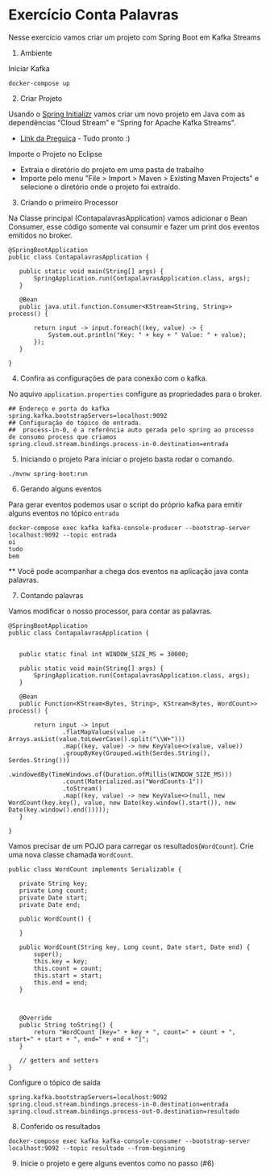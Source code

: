 # Exercício Conta Palavras
Nesse exercício vamos criar um projeto com Spring Boot em Kafka Streams
1. Ambiente
 
Iniciar Kafka
 
```
docker-compose up
```

 
2. Criar Projeto
 
Usando o [Spring Initializr](https://start.spring.io/) vamos criar um novo projeto em Java com as dependências “Cloud Stream” e “Spring for Apache Kafka Streams".
 
* [Link da Preguiça](https://start.spring.io/#!type=maven-project&language=java&platformVersion=2.3.3.RELEASE&packaging=jar&jvmVersion=11&groupId=com.facef.kafka&artifactId=contapalavras&name=contapalavras&description=Demo%20project%20for%20Spring%20Boot&packageName=com.facef.kafka.contapalavras&dependencies=cloud-stream,kafka-streams) - Tudo pronto :)
 
Importe o Projeto no Eclipse
* Extraia o diretório do projeto em uma pasta de trabalho
* Importe pelo menu "File > Import > Maven >  Existing Maven Projects" e selecione o diretório onde o projeto foi extraído.
 
 
3. Criando o primeiro Processor
 
Na Classe principal (ContapalavrasApplication) vamos adicionar o Bean Consumer, esse código somente vai consumir e fazer um print dos eventos emitidos no broker.
 
```
@SpringBootApplication
public class ContapalavrasApplication {
 
   public static void main(String[] args) {
       SpringApplication.run(ContapalavrasApplication.class, args);
   }
 
   @Bean
   public java.util.function.Consumer<KStream<String, String>> process() {
 
       return input -> input.foreach((key, value) -> {
           System.out.println("Key: " + key + " Value: " + value);
       });
   }
 
}
```
 
4. Confira as configurações de para conexão com o kafka.
 
No aquivo `application.properties` configure as propriedades para o broker.
 
```
## Endereço e porta do kafka
spring.kafka.bootstrapServers=localhost:9092
## Configuração do tópico de entrada.
##  process-in-0, é a referência auto gerada pelo spring ao processo de consumo process que criamos
spring.cloud.stream.bindings.process-in-0.destination=entrada
```
 
5. Iniciando o projeto
Para iniciar o projeto basta rodar o comando.
```
./mvnw spring-boot:run
```
 
6. Gerando alguns eventos

Para gerar eventos podemos usar o script do próprio kafka para emitir alguns eventos no tópico `entrada`
 
```
docker-compose exec kafka kafka-console-producer --bootstrap-server localhost:9092 --topic entrada
oi
tudo
bem
```
 
** Você pode acompanhar a chega dos eventos na aplicação java conta palavras.
 
 
 
7. Contando palavras
 
Vamos modificar o nosso processor, para contar as palavras.
 
```
@SpringBootApplication
public class ContapalavrasApplication {
  
 
   public static final int WINDOW_SIZE_MS = 30000;
 
   public static void main(String[] args) {
       SpringApplication.run(ContapalavrasApplication.class, args);
   }
 
   @Bean
   public Function<KStream<Bytes, String>, KStream<Bytes, WordCount>> process() {
 
       return input -> input
               .flatMapValues(value -> Arrays.asList(value.toLowerCase().split("\\W+")))
               .map((key, value) -> new KeyValue<>(value, value))
               .groupByKey(Grouped.with(Serdes.String(), Serdes.String()))
               .windowedBy(TimeWindows.of(Duration.ofMillis(WINDOW_SIZE_MS)))
               .count(Materialized.as("WordCounts-1"))
               .toStream()
               .map((key, value) -> new KeyValue<>(null, new WordCount(key.key(), value, new Date(key.window().start()), new Date(key.window().end()))));
   }
 
}
```
 
Vamos precisar de um POJO para carregar os resultados(`WordCount`). Crie uma nova classe chamada `WordCount`.
 
 
```
public class WordCount implements Serializable {
  
   private String key;
   private Long count;
   private Date start;
   private Date end;
  
   public WordCount() {
  
   }
  
   public WordCount(String key, Long count, Date start, Date end) {
       super();
       this.key = key;
       this.count = count;
       this.start = start;
       this.end = end;
   }
  
  
 
   @Override
   public String toString() {
       return "WordCount [key=" + key + ", count=" + count + ", start=" + start + ", end=" + end + "]";
   }
 
   // getters and setters
}
```
 
Configure o tópico de saída
 
```
spring.kafka.bootstrapServers=localhost:9092
spring.cloud.stream.bindings.process-in-0.destination=entrada
spring.cloud.stream.bindings.process-out-0.destination=resultado
```
 
 
8. Conferido os resultados
 
```
docker-compose exec kafka kafka-console-consumer --bootstrap-server localhost:9092 --topic resultado --from-beginning
```
 
9. Inicie o projeto e gere alguns eventos como no passo (#6)


